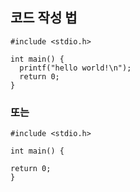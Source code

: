 ## 코드 작성 법
```
#include <stdio.h>

int main() {
  printf("hello world!\n");
  return 0;
}
```
### 또는

    #include <stdio.h>
    
    int main() {

    return 0;
    }
